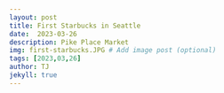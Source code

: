 ```yaml
---
layout: post
title: First Starbucks in Seattle
date:  2023-03-26
description: Pike Place Market
img: first-starbucks.JPG # Add image post (optional)
tags: [2023,03,26]
author: TJ
jekyll: true
---
```



